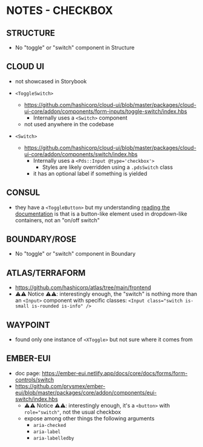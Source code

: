 # NOTES - CHECKBOX

## STRUCTURE

- No "toggle" or "switch" component in Structure

## CLOUD UI

- not showcased in Storybook

- `<ToggleSwitch>`
  - https://github.com/hashicorp/cloud-ui/blob/master/packages/cloud-ui-core/addon/components/form-inputs/toggle-switch/index.hbs
    - Internally uses a `<Switch>` component
  - not used anywhere in the codebase

- `<Switch>`
  - https://github.com/hashicorp/cloud-ui/blob/master/packages/cloud-ui-core/addon/components/switch/index.hbs
    - Internally uses a `<Pds::Input @type='checkbox'>`
      - Styles are likely overridden using a `.pdsSwitch` class
    - it has an optional label if something is yielded

## CONSUL

- they have a `<ToggleButton>` but my understanding [reading the documentation](https://consul-ui-staging-cjythooc7-hashicorp.vercel.app/ui/docs/components/toggle-button) is that is a button-like element used in dropdown-like containers, not an "on/off switch"

## BOUNDARY/ROSE

- No "toggle" or "switch" component in Boundary

## ATLAS/TERRAFORM

- https://github.com/hashicorp/atlas/tree/main/frontend
- ⚠️⚠️ Notice ⚠️⚠️: interestingly enough, the "switch" is nothing more than an `<Input>` component with specific classes: `<Input class="switch is-small is-rounded is-info" />`

## WAYPOINT

- found only one instance of `<XToggle>` but not sure where it comes from

## EMBER-EUI

- doc page: https://ember-eui.netlify.app/docs/core/docs/forms/form-controls/switch
- https://github.com/prysmex/ember-eui/blob/master/packages/core/addon/components/eui-switch/index.hbs
  - ⚠️⚠️ Notice ⚠️⚠️: interestingly enough, it's a `<button>` with `role="switch"`, not the usual checkbox
  - expose among other things the following arguments
    - `aria-checked`
    - `aria-label`
    - `aria-labelledby`
